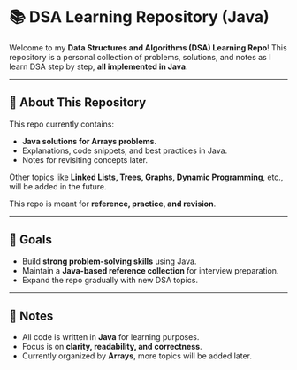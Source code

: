 # 📚 DSA Learning Repository (Java)

Welcome to my **Data Structures and Algorithms (DSA) Learning Repo**! This repository is a personal collection of problems, solutions, and notes as I learn DSA step by step, **all implemented in Java**.

---

## 📝 About This Repository

This repo currently contains:

* **Java solutions for Arrays problems**.
* Explanations, code snippets, and best practices in Java.
* Notes for revisiting concepts later.

Other topics like **Linked Lists, Trees, Graphs, Dynamic Programming**, etc., will be added in the future.

This repo is meant for **reference, practice, and revision**.

---

## 🌟 Goals

* Build **strong problem-solving skills** using Java.
* Maintain a **Java-based reference collection** for interview preparation.
* Expand the repo gradually with new DSA topics.

---

## 📌 Notes

* All code is written in **Java** for learning purposes.
* Focus is on **clarity, readability, and correctness**.
* Currently organized by **Arrays**, more topics will be added later.
